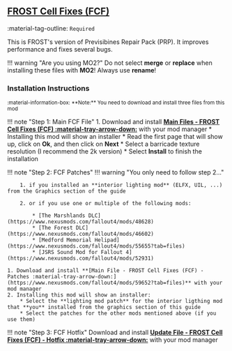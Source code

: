 ## [FROST Cell Fixes (FCF)](https://www.nexusmods.com/fallout4/mods/59652)
:material-tag-outline: `Required`

This is FROST's version of Previsibines Repair Pack (PRP). 
It improves performance and fixes several bugs.

!!! warning "Are you using MO2?"
    Do not select **merge** or **replace** when installing these files with **MO2**! Always use **rename**! 

### Installation Instructions
<small>
:material-information-box:
**Note:** You need to download and install three files from this mod
</small>

!!! note "Step 1: Main FCF File"
    1. Download and install **[Main Files - FROST Cell Fixes (FCF) :material-tray-arrow-down:](https://www.nexusmods.com/fallout4/mods/59652?tab=files)** with your mod manager
    * Installing this mod will show an installer
    * Read the first page that will show up, click on **Ok**, and then click on **Next**
    * Select a barricade texture resolution (I recommend the 2k version)
    * Select **Install** to finish the installation

!!! note "Step 2: FCF Patches"
    !!! warning "You only need to follow step 2..."

        1. if you installed an **interior lighting mod** (ELFX, UIL, ...) from the Graphics section of the guide

        2. or if you use one or multiple of the following mods:
        
            * [The Marshlands DLC](https://www.nexusmods.com/fallout4/mods/48628)
            * [The Forest DLC](https://www.nexusmods.com/fallout4/mods/46602)
            * [Medford Memorial Helipad](https://www.nexusmods.com/fallout4/mods/55655?tab=files)
            * [JSRS Sound Mod for Fallout 4](https://www.nexusmods.com/fallout4/mods/52931)

    1. Download and install **[Main File - FROST Cell Fixes (FCF) - Patches :material-tray-arrow-down:](https://www.nexusmods.com/fallout4/mods/59652?tab=files)** with your mod manager
    2. Installing this mod will show an installer:
        * Select the **lighting mod patch** for the interior ligthing mod that **you** installed from the graphics section of this guide
        * Select the patches for the other mods mentioned above (if you use them)


!!! note "Step 3: FCF Hotfix"
    Download and install **[Update File - FROST Cell Fixes (FCF) - Hotfix :material-tray-arrow-down:](https://www.nexusmods.com/fallout4/mods/59652?tab=files)** with your mod manager